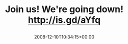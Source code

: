 ---
retweeted: false
source: <a href="http://twitter.com" rel="nofollow">Twitter Web Client</a>
entities:
  hashtags: []
  symbols: []
  user_mentions: []
  urls: []
display_text_range:
- '0'
- '44'
favorite_count: '0'
id_str: '1048913288'
truncated: false
retweet_count: '0'
id: '1048913288'
created_at: Wed Dec 10 10:34:15 +0000 2008
favorited: false
full_text: Join us! We're going down! http://is.gd/aYfq
lang: en
tags:
- pesos/twitter
date: '2008-12-10T10:34:15+00:00'
src: https://twitter.com/bascht/status/1048913288
original_url: https://twitter.com/bascht/status/1048913288
type: twitter_tweet
text: Join us! We're going down! http://is.gd/aYfq
title: 'Join us! We''re going down! http://is.gd/aYfq

  '

---
